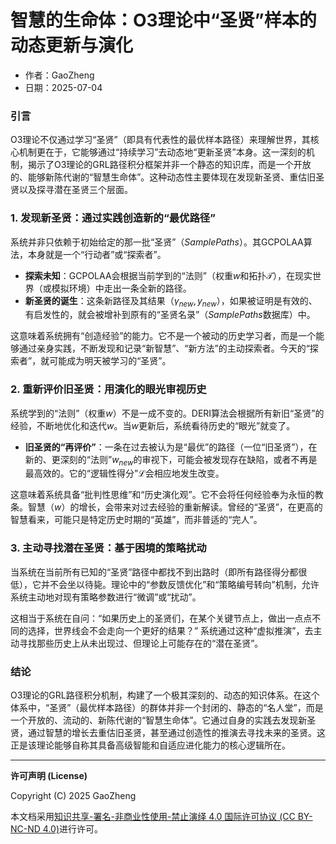 # **智慧的生命体：O3理论中“圣贤”样本的动态更新与演化**

- 作者：GaoZheng
- 日期：2025-07-04

### 引言
O3理论不仅通过学习“圣贤”（即具有代表性的最优样本路径）来理解世界，其核心机制更在于，它能够通过“持续学习”去动态地“更新圣贤”本身。这一深刻的机制，揭示了O3理论的GRL路径积分框架并非一个静态的知识库，而是一个开放的、能够新陈代谢的“智慧生命体”。这种动态性主要体现在发现新圣贤、重估旧圣贤以及探寻潜在圣贤三个层面。

### 1. 发现新圣贤：通过实践创造新的“最优路径”
系统并非只依赖于初始给定的那一批“圣贤”（$SamplePaths$）。其GCPOLAA算法，本身就是一个“行动者”或“探索者”。

* **探索未知**：GCPOLAA会根据当前学到的“法则”（权重$w$和拓扑$\mathcal{T}$），在现实世界（或模拟环境）中走出一条全新的路径。
* **新圣贤的诞生**：这条新路径及其结果（$\gamma_{new}, y_{new}$），如果被证明是有效的、有启发性的，就会被增补到原有的“圣贤名录”（$SamplePaths$数据库）中。

这意味着系统拥有“创造经验”的能力。它不是一个被动的历史学习者，而是一个能够通过亲身实践，不断发现和记录“新智慧”、“新方法”的主动探索者。今天的“探索者”，就可能成为明天被学习的“圣贤”。

### 2. 重新评价旧圣贤：用演化的眼光审视历史
系统学到的“法则”（权重$w$）不是一成不变的。DERI算法会根据所有新旧“圣贤”的经验，不断地优化和迭代$w$。当$w$更新后，系统看待历史的“眼光”就变了。

* **旧圣贤的“再评价”**：一条在过去被认为是“最优”的路径（一位“旧圣贤”），在新的、更深刻的“法则”$w_{new}$的审视下，可能会被发现存在缺陷，或者不再是最高效的。它的“逻辑性得分”$\mathcal{L}$会相应地发生改变。

这意味着系统具备“批判性思维”和“历史演化观”。它不会将任何经验奉为永恒的教条。智慧（$w$）的增长，会带来对过去经验的重新解读。曾经的“圣贤”，在更高的智慧看来，可能只是特定历史时期的“英雄”，而非普适的“完人”。

### 3. 主动寻找潜在圣贤：基于困境的策略扰动
当系统在当前所有已知的“圣贤”路径中都找不到出路时（即所有路径得分都很低），它并不会坐以待毙。理论中的“参数反馈优化”和“策略编号转向”机制，允许系统主动地对现有策略参数进行“微调”或“扰动”。

这相当于系统在自问：“如果历史上的圣贤们，在某个关键节点上，做出一点点不同的选择，世界线会不会走向一个更好的结果？” 系统通过这种“虚拟推演”，去主动寻找那些历史上从未出现过、但理论上可能存在的“潜在圣贤”。

### 结论
O3理论的GRL路径积分机制，构建了一个极其深刻的、动态的知识体系。在这个体系中，“圣贤”（最优样本路径）的群体并非一个封闭的、静态的“名人堂”，而是一个开放的、流动的、新陈代谢的“智慧生命体”。它通过自身的实践去发现新圣贤，通过智慧的增长去重估旧圣贤，甚至通过创造性的推演去寻找未来的圣贤。这正是该理论能够自称其具备高级智能和自适应进化能力的核心逻辑所在。

---

**许可声明 (License)**

Copyright (C) 2025 GaoZheng 

本文档采用[知识共享-署名-非商业性使用-禁止演绎 4.0 国际许可协议 (CC BY-NC-ND 4.0)](https://creativecommons.org/licenses/by-nc-nd/4.0/deed.zh-Hans)进行许可。

